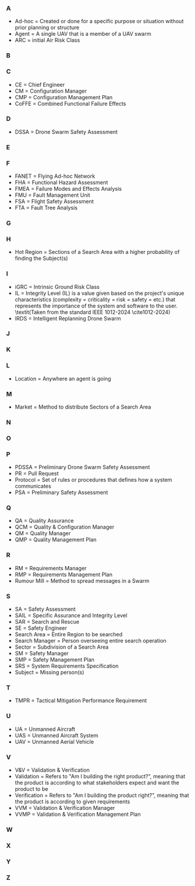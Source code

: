 ### A
- Ad-hoc = Created or done for a specific purpose or situation without prior planning or structure
- Agent = A single UAV that is a member of a UAV swarm
- ARC = initial Air Risk Class 

### B

### C
- CE = Chief Engineer
- CM = Configuration Manager
- CMP = Configuration Management Plan
- CoFFE = Combined Functional Failure Effects

### D
- DSSA = Drone Swarm Safety Assessment

### E

### F
- FANET = Flying Ad-hoc Network
- FHA = Functional Hazard Assessment
- FMEA = Failure Modes and Effects Analysis
- FMU = Fault Management Unit
- FSA = Flight Safety Assessment
- FTA = Fault Tree Analysis

### G

### H
- Hot Region = Sections of a Search Area with a higher probability of finding the Subject(s)

### I
- iGRC = Intrinsic Ground Risk Class
- IL = Integrity Level (IL) is a value given based on the project's unique characteristics (complexity =  criticality =  risk =  safety =  etc.) that represents the importance of the system and software to the user. \textit(Taken from the standard IEEE 1012-2024 \cite1012-2024)
- IRDS = Intelligent Replanning Drone Swarm

### J

### K

### L
- Location = Anywhere an agent is going

### M
- Market = Method to distribute Sectors of a Search Area

### N

### O

### P
- PDSSA = Preliminary Drone Swarm Safety Assessment
- PR = Pull Request
- Protocol = Set of rules or procedures that defines how a system communicates
- PSA = Preliminary Safety Assessment

### Q
- QA = Quality Assurance
- QCM = Quality & Configuration Manager
- QM = Quality Manager
- QMP = Quality Management Plan

### R
- RM = Requirements Manager
- RMP = Requirements Management Plan
- Rumour Mill = Method to spread messages in a Swarm

### S
- SA = Safety Assessment
- SAIL = Specific Assurance and Integrity Level
- SAR = Search and Rescue
- SE = Safety Engineer
- Search Area = Entire Region to be searched
- Search Manager = Person overseeing entire search operation
- Sector = Subdivision of a Search Area
- SM = Safety Manager
- SMP = Safety Management Plan
- SRS = System Requirements Specification
- Subject = Missing person(s)

### T
- TMPR = Tactical Mitigation Performance Requirement

### U
- UA = Unmanned Aircraft
- UAS = Unmanned Aircraft System
- UAV = Unmanned Aerial Vehicle

### V
- V&V = Validation & Verification
- Validation = Refers to "Am I building the right product?",  meaning that the product is according to what stakeholders expect and want the product to be
- Verification = Refers to "Am I building the product right?",  meaning that the product is according to given requirements
- VVM = Validation & Verification Manager
- VVMP = Validation & Verification Management Plan

### W

### X

### Y

### Z